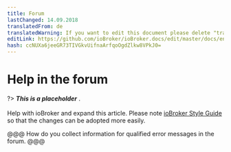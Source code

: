 ```yaml
---
title: Forum
lastChanged: 14.09.2018
translatedFrom: de
translatedWarning: If you want to edit this document please delete "translatedFrom" field, elsewise this document will be translated automatically again
editLink: https://github.com/ioBroker/ioBroker.docs/edit/master/docs/en/trouble/forum.md
hash: ccNUXa6jeeGR73TIVGkvUifnaArfqoOgdZlkw8VPkJ0=
---
```

# Help in the forum
?> ***This is a placeholder*** .<br><br> Help with ioBroker and expand this article. Please note [ioBroker Style Guide](https://www.iobroker.net/#de/documentation/community/styleguidedoc.md) so that the changes can be adopted more easily.

@@@ How do you collect information for qualified error messages in the forum. @@@